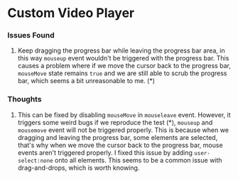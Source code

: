 # Custom Video Player

### Issues Found
1. Keep dragging the progress bar while leaving the progress bar area, in this way `mouseup` event wouldn't be triggered with the progress bar. This causes a problem where if we move the cursor back to the progress bar, `mouseMove` state remains `true` and we are still able to scrub the progress bar, which seems a bit unreasonable to me. (*)

### Thoughts
1. This can be fixed by disabling `mouseMove` in `mouseleave` event. However, it triggers some weird bugs if we reproduce the test (*), `mouseup` and `mousemove` event will not be triggered properly. This is because when we dragging and leaving the progress bar, some elements are selected, that's why when we move the cursor back to the progress bar, mouse events aren't triggered properly. I fixed this issue by adding `user-select:none` onto all elements. This seems to be a common issue with drag-and-drops, which is worth knowing.